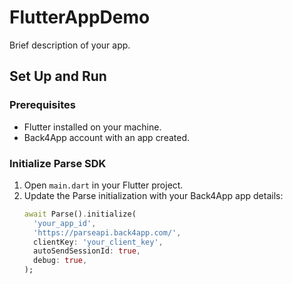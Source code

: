 # FlutterAppDemo

Brief description of your app.

## Set Up and Run

### Prerequisites

- Flutter installed on your machine.
- Back4App account with an app created.

### Initialize Parse SDK

1. Open `main.dart` in your Flutter project.
2. Update the Parse initialization with your Back4App app details:
   ```dart
   await Parse().initialize(
     'your_app_id',
     'https://parseapi.back4app.com/',
     clientKey: 'your_client_key',
     autoSendSessionId: true,
     debug: true,
   );
